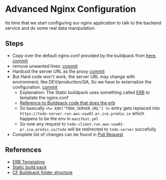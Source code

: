 # Advanced Nginx Configuration

Its time that we start configuring our nginx application to talk to the backend service and do some real data manipulation.

## Steps
* Copy over the default nginx.conf provided by the buildpack from [here](https://github.com/cloudfoundry/staticfile-buildpack/blob/master/conf/nginx.conf),  [commit](https://github.com/sks/predix-sample/commit/598bf6ca840abcefb57a709345f6137a74b72945) 
* remove unwanted lines:  [commit ](https://github.com/sks/predix-sample/commit/b5cb81e3c4f8d1d6410e47aa27c77c848c14cf55)
* Hardcod the server URL as the proxy [commit](https://github.com/sks/predix-sample/commit/712db7ae60a2af6d33d2ac0b53b30b60b28b3040)
* But Hard code won't work, the server URL may change with environment, like DEV/production/QA, So we have to externalize the configuration. [commit](https://github.com/sks/predix-sample/commit/ff88d343c745c573621fb58590d3503f8f709f41)
    * Explanation: The Static buildpack uses something called [ERB](http://www.stuartellis.eu/articles/erb/) to template the nginx.conf
    * [Reference to Buildpack code that does the erb ](https://github.com/cloudfoundry/staticfile-buildpack/blob/master/bin/boot.sh#L25)
    * So basically ` <%= ENV["TODO_SERVER_URL"] %> ` entry gets replaced into ` https://todo-server.run.aws-usw02-pr.ice.predix.io ` which happens to be the env in ` manifest.yml `
    * So now any request to ` todo-client.run.aws-usw02-pr.ice.predix.io/todo ` will be redirected to ` todo-server ` succefully
* Complete list of changes can be found in [Pull Request](https://github.com/sks/predix-sample/pull/7)


## References
* [ERB Templating](http://ruby-doc.org/stdlib-1.9.3/libdoc/erb/rdoc/ERB.html)
* [Static build pack](https://github.com/cloudfoundry/staticfile-buildpack/)
* [CF Buildpack folder structure](http://docs.cloudfoundry.org/buildpacks/custom.html)